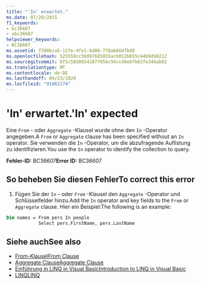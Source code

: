 ```yaml
---
title: "'In' erwartet."
ms.date: 07/20/2015
f1_keywords:
- bc36607
- vbc36607
helpviewer_keywords:
- BC36607
ms.assetid: f390bca5-12fe-4fe1-bd86-7f8ab66dfbd8
ms.openlocfilehash: 525559cc5b097685055acb012b655c44b9d90212
ms.sourcegitcommit: bf5c5850654187705bc94cc40ebfb62fe346ab02
ms.translationtype: MT
ms.contentlocale: de-DE
ms.lasthandoff: 09/23/2020
ms.locfileid: "91062174"
---
```

# <a name="in-expected"></a><span data-ttu-id="a77ae-102">'In' erwartet.</span><span class="sxs-lookup"><span data-stu-id="a77ae-102">'In' expected</span></span>

<span data-ttu-id="a77ae-103">Eine `From` - oder `Aggregate` -Klausel wurde ohne den `In` -Operator angegeben.</span><span class="sxs-lookup"><span data-stu-id="a77ae-103">A `From` or `Aggregate` clause has been specified without an `In` operator.</span></span> <span data-ttu-id="a77ae-104">Sie verwenden die `In` -Operator, um die abzufragende Auflistung zu identifizieren.</span><span class="sxs-lookup"><span data-stu-id="a77ae-104">You use the `In` operator to identify the collection to query.</span></span>  
  
 <span data-ttu-id="a77ae-105">**Fehler-ID:** BC36607</span><span class="sxs-lookup"><span data-stu-id="a77ae-105">**Error ID:** BC36607</span></span>  
  
## <a name="to-correct-this-error"></a><span data-ttu-id="a77ae-106">So beheben Sie diesen Fehler</span><span class="sxs-lookup"><span data-stu-id="a77ae-106">To correct this error</span></span>  

1. <span data-ttu-id="a77ae-107">Fügen Sie der `In` - oder `From` -Klausel den `Aggregate` -Operator und Schlüsselfelder hinzu.</span><span class="sxs-lookup"><span data-stu-id="a77ae-107">Add the `In` operator and key fields to the `From` or `Aggregate` clause.</span></span> <span data-ttu-id="a77ae-108">Hier ein Beispiel:</span><span class="sxs-lookup"><span data-stu-id="a77ae-108">The following is an example:</span></span>  

```vb  
Dim names = From pers In people
            Select pers.FirstName, pers.LastName  
```  
  
## <a name="see-also"></a><span data-ttu-id="a77ae-109">Siehe auch</span><span class="sxs-lookup"><span data-stu-id="a77ae-109">See also</span></span>

- [<span data-ttu-id="a77ae-110">From-Klausel</span><span class="sxs-lookup"><span data-stu-id="a77ae-110">From Clause</span></span>](../language-reference/queries/from-clause.md)
- [<span data-ttu-id="a77ae-111">Aggregate Clause</span><span class="sxs-lookup"><span data-stu-id="a77ae-111">Aggregate Clause</span></span>](../language-reference/queries/aggregate-clause.md)
- [<span data-ttu-id="a77ae-112">Einführung in LINQ in Visual Basic</span><span class="sxs-lookup"><span data-stu-id="a77ae-112">Introduction to LINQ in Visual Basic</span></span>](../programming-guide/language-features/linq/introduction-to-linq.md)
- [<span data-ttu-id="a77ae-113">LINQ</span><span class="sxs-lookup"><span data-stu-id="a77ae-113">LINQ</span></span>](../programming-guide/language-features/linq/index.md)
